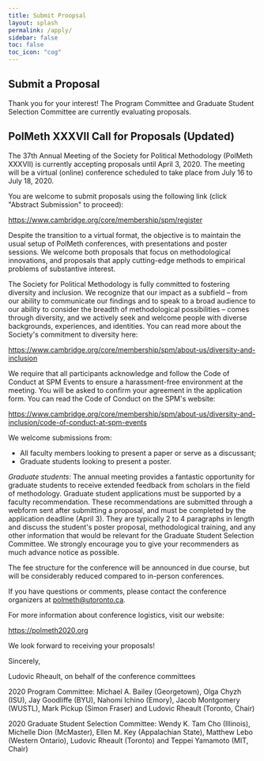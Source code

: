 ```yaml
---
title: Submit Proopsal
layout: splash
permalink: /apply/
sidebar: false
toc: false
toc_icon: "cog"
---
```


## Submit a Proposal

Thank you for your interest!  The Program Committee and Graduate Student Selection Committee are currently evaluating proposals.

## PolMeth XXXVII Call for Proposals (Updated)

The 37th Annual Meeting of the Society for Political Methodology (PolMeth XXXVII) is currently accepting proposals until April 3, 2020.  The meeting will be a virtual (online) conference scheduled to take place from July 16 to July 18, 2020.

You are welcome to submit proposals using the following link (click "Abstract Submission" to proceed):

<a href="https://www.cambridge.org/core/membership/spm/register" target="_blank">https://www.cambridge.org/core/membership/spm/register</a> 

Despite the transition to a virtual format, the objective is to maintain the usual setup of PolMeth conferences, with presentations and poster sessions.  We welcome both proposals that focus on methodological innovations, and proposals that apply cutting-edge methods to empirical problems of substantive interest.

The Society for Political Methodology is fully committed to fostering diversity and inclusion. We recognize that our impact as a subfield – from our ability to communicate our findings and to speak to a broad audience to our ability to consider the breadth of methodological possibilities – comes through diversity, and we actively seek and welcome people with diverse backgrounds, experiences, and identities. You can read more about the Society's commitment to diversity here:

<a href="https://www.cambridge.org/core/membership/spm/about-us/diversity-and-inclusion" target="_blank">https://www.cambridge.org/core/membership/spm/about-us/diversity-and-inclusion</a>
 
We require that all participants acknowledge and follow the Code of Conduct at SPM Events to ensure a harassment-free environment at the meeting. You will be asked to confirm your agreement in the application form. You can read the Code of Conduct on the SPM's website:

<a href="https://www.cambridge.org/core/membership/spm/about-us/diversity-and-inclusion/code-of-conduct-at-spm-events" target="_blank">https://www.cambridge.org/core/membership/spm/about-us/diversity-and-inclusion/code-of-conduct-at-spm-events</a>
 
We welcome submissions from:

- All faculty members looking to present a paper or serve as a discussant;
- Graduate students looking to present a poster.
 
*Graduate students*: The annual meeting provides a fantastic opportunity for graduate students to receive extended feedback from scholars in the field of methodology.   Graduate student applications must be supported by a faculty recommendation. These recommendations are submitted through a webform sent after submitting a proposal, and must be completed by the application deadline (April 3). They are typically 2 to 4 paragraphs in length and discuss the student's poster proposal, methodological training, and any other information that would be relevant for the Graduate Student Selection Committee. We strongly encourage you to give your recommenders as much advance notice as possible.
 
The fee structure for the conference will be announced in due course, but will be considerably reduced compared to in-person conferences.

If you have questions or comments, please contact the conference organizers at <a href="mailto:polmeth@utoronto.ca">polmeth@utoronto.ca</a>.

For more information about conference logistics, visit our website:

<a href="https://polmeth2020.org" target="_blank">https://polmeth2020.org</a>
 
We look forward to receiving your proposals!
 
Sincerely,
 
Ludovic Rheault, on behalf of the conference committees
 
2020 Program Committee:
Michael A. Bailey (Georgetown), Olga Chyzh (ISU), Jay Goodliffe (BYU), Nahomi Ichino (Emory), Jacob Montgomery (WUSTL), Mark Pickup (Simon Fraser) and Ludovic Rheault (Toronto, Chair)

2020 Graduate Student Selection Committee:
Wendy K. Tam Cho (Illinois), Michelle Dion (McMaster), Ellen M. Key (Appalachian State), Matthew Lebo (Western Ontario), Ludovic Rheault (Toronto) and Teppei Yamamoto (MIT, Chair)

